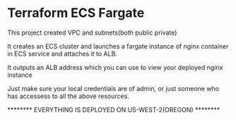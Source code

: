 # Terraform ECS Fargate

This project created VPC and subnets(both public private)

It creates an ECS cluster and launches a fargate instance of nginx container in ECS service and attaches it to ALB.

It outputs an ALB address which you can use to view your deployed nginx instance

Just make sure your local credentials are of admin, or just someone who has accessess to all the above resources.

******** EVERYTHING IS DEPLOYED ON US-WEST-2(OREGON) ********